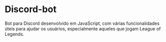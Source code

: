 # Discord-bot
Bot para Discord desenvolvido em JavaScript, com várias funcionalidades úteis para ajudar os usuários, especialmente aqueles que jogam League of Legends.
